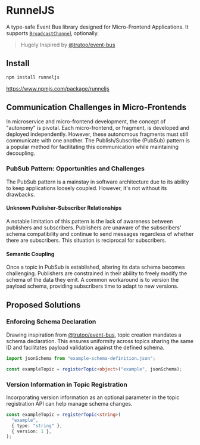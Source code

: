 # RunnelJS

A type-safe Event Bus library designed for Micro-Frontend Applications. It supports [`BroadcastChannel`](https://developer.mozilla.org/en-US/docs/Web/API/BroadcastChannel) optionally.

> Hugely Inspired by [@trutoo/event-bus](https://www.npmjs.com/package/@trutoo/event-bus)

## Install

```sh
npm install runneljs
```

<https://www.npmjs.com/package/runneljs>

## Communication Challenges in Micro-Frontends

In microservice and micro-frontend development, the concept of "autonomy" is pivotal. Each micro-frontend, or fragment, is developed and deployed independently. However, these autonomous fragments must still communicate with one another. The Publish/Subscribe (PubSub) pattern is a popular method for facilitating this communication while maintaining decoupling.

### PubSub Pattern: Opportunities and Challenges

The PubSub pattern is a mainstay in software architecture due to its ability to keep applications loosely coupled. However, it's not without its drawbacks.

#### Unknown Publisher-Subscriber Relationships

A notable limitation of this pattern is the lack of awareness between publishers and subscribers. Publishers are unaware of the subscribers' schema compatibility and continue to send messages regardless of whether there are subscribers. This situation is reciprocal for subscribers.

#### Semantic Coupling

Once a topic in PubSub is established, altering its data schema becomes challenging. Publishers are constrained in their ability to freely modify the schema of the data they emit. A common workaround is to version the payload schema, providing subscribers time to adapt to new versions.

## Proposed Solutions

### Enforcing Schema Declaration

Drawing inspiration from [@trutoo/event-bus](https://www.npmjs.com/package/@trutoo/event-bus), topic creation mandates a schema declaration. This ensures uniformity across topics sharing the same ID and facilitates payload validation against the defined schema.

```ts
import jsonSchema from "example-schema-definition.json";

const exampleTopic = registerTopic<object>("example", jsonSchema);
```

### Version Information in Topic Registration

Incorporating version information as an optional parameter in the topic registration API can help manage schema changes.

```ts
const exampleTopic = registerTopic<string>(
  "example",
  { type: "string" },
  { version: 1 },
);
```
